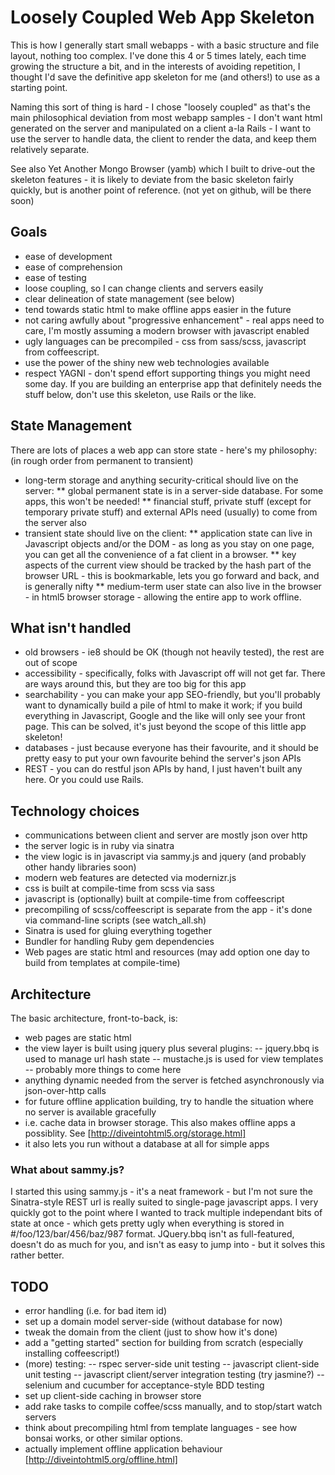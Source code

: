 # Loosely Coupled Web App Skeleton

This is how I generally start small webapps - with a basic structure and file layout, nothing too complex.
I've done this 4 or 5 times lately, each time growing the structure a bit, and in the interests of
avoiding repetition, I thought I'd save the definitive app skeleton for me (and others!) to use as a starting point.

Naming this sort of thing is hard - I chose "loosely coupled" as that's the main philosophical deviation from
most webapp samples - I don't want html generated on the server and manipulated on a client a-la Rails - I
want to use the server to handle data, the client to render the data, and keep them relatively separate.

See also Yet Another Mongo Browser (yamb) which I built to drive-out the skeleton features - it is likely to
deviate from the basic skeleton fairly quickly, but is another point of reference.
 (not yet on github, will be there soon)

## Goals
* ease of development
* ease of comprehension
* ease of testing
* loose coupling, so I can change clients and servers easily
* clear delineation of state management (see below)
* tend towards static html to make offline apps easier in the future
* not caring awfully about "progressive enhancement" - real apps need
to care, I'm mostly assuming a modern browser with javascript enabled
* ugly languages can be precompiled - css from sass/scss, javascript
from coffeescript.
* use the power of the shiny new web technologies available
* respect YAGNI - don't spend effort supporting things you might need some day. If you are building an enterprise app
    that definitely needs the stuff below, don't use this skeleton, use Rails or the like.

## State Management
There are lots of places a web app can store state - here's my philosophy:
(in rough order from permanent to transient)
* long-term storage and anything security-critical should live on the server:
** global permanent state is in a server-side database. For some apps, this won't be needed!
** financial stuff, private stuff (except for temporary private stuff) and external APIs need (usually) to come from the server also
* transient state should live on the client:
** application state can live in Javascript objects and/or the DOM - as long as you stay on one page, you can get all the convenience of a fat client in a browser.
** key aspects of the current view should be tracked by the hash part of the browser URL - this is bookmarkable, lets you go forward and back, and is generally nifty
** medium-term user state can also live in the browser - in html5 browser storage - allowing the entire app to work offline.

## What isn't handled
* old browsers - ie8 should be OK (though not heavily tested), the rest are out of scope
* accessibility - specifically, folks with Javascript off will not get far. There are ways around this, but they are too big for this app
* searchability - you can make your app SEO-friendly, but you'll probably want to dynamically build a pile of html
    to make it work; if you build everything in Javascript, Google and the like will only see your front page.
    This can be solved, it's just beyond the scope of this little app skeleton!
* databases - just because everyone has their favourite, and it should be pretty easy to put your own favourite behind
    the server's json APIs
* REST - you can do restful json APIs by hand, I just haven't built any here. Or you could use Rails.

## Technology choices
* communications between client and server are mostly json over http
* the server logic is in ruby via sinatra
* the view logic is in javascript via sammy.js and jquery (and probably other handy libraries soon)
* modern web features are detected via modernizr.js
* css is built at compile-time from scss via sass
* javascript is (optionally) built at compile-time from coffeescript
* precompiling of scss/coffeescript is separate from the app - it's done via command-line scripts (see watch_all.sh)
* Sinatra is used for gluing everything together
* Bundler for handling Ruby gem dependencies
* Web pages are static html and resources (may add option one day to build from templates at compile-time)

## Architecture
The basic architecture, front-to-back, is:
- web pages are static html
- the view layer is built using jquery plus several plugins:
-- jquery.bbq is used to manage url hash state
-- mustache.js is used for view templates
-- probably more things to come here
- anything dynamic needed from the server is fetched asynchronously via json-over-http calls
- for future offline application building, try to handle the situation where no server is available gracefully
- i.e. cache data in browser storage. This also makes offline apps a possiblity. See [http://diveintohtml5.org/storage.html]
- it also lets you run without a database at all for simple apps

### What about sammy.js?
I started this using sammy.js - it's a neat framework - but I'm not sure the Sinatra-style REST url is really suited
to single-page javascript apps.  I very quickly got to the point where I wanted to track multiple independant bits
of state at once - which gets pretty ugly when everything is stored in #/foo/123/bar/456/baz/987 format. JQuery.bbq
isn't as full-featured, doesn't do as much for you, and isn't as easy to jump into - but it solves this rather better.

## TODO
- error handling (i.e. for bad item id)
- set up a domain model server-side (without database for now)
- tweak the domain from the client (just to show how it's done)
- add a "getting started" section for building from scratch (especially installing coffeescript!)
- (more) testing:
-- rspec server-side unit testing
-- javascript client-side unit testing
-- javascript client/server integration testing (try jasmine?)
-- selenium and cucumber for acceptance-style BDD testing
- set up client-side caching in browser store
- add rake tasks to compile coffee/scss manually, and to stop/start watch servers
- think about precompiling html from template languages - see how bonsai works, or other similar options.
- actually implement offline application behaviour [http://diveintohtml5.org/offline.html]
